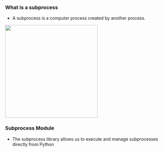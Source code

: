 ### What is a subprocess

- A subprocess is a computer process created by another process.

<img src="https://user-images.githubusercontent.com/33477318/210125708-6778204f-4164-4778-bc07-31232e6914a8.png" width="300">

### Subprocess Module
- The subprocess library allows us to execute and manage subprocesses directly from Python

